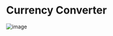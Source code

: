 # Currency Converter

![image](https://github.com/shahbazalamjobs/React-Learning/assets/125631878/7df32014-eff4-4faa-887f-5246004fd018)

